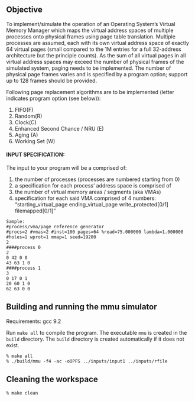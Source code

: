 ## Objective

To implement/simulate the operation of an Operating System’s Virtual Memory Manager which maps the virtual address spaces of multiple processes onto physical frames using page table translation. Multiple processes are assumed, each with its own virtual address space of exactly 64 virtual pages (small compared to the 1M entries for a full 32-address architecture but the principle counts). As the sum of all virtual pages in all virtual address spaces may exceed the number of physical frames of the simulated system, paging needs to be implemented. The number of physical page frames varies and is specified by a program option; support up to 128 frames should be provided.

Following page replacement algorithms are to be implemented (letter indicates program option (see below)):
1. FIFO(F)
2. Random(R)
3. Clock(C)
4. Enhanced Second Chance / NRU (E)
5. Aging (A)
6. Working Set (W)


#### INPUT SPECIFICATION:
The input to your program will be a comprised of:
1. the number of processes (processes are numbered starting from 0)
2. a specification for each process’ address space is comprised of
 1. the number of virtual memory areas / segments (aka VMAs) 
 2. specification for each said VMA comprised of 4 numbers: “starting_virtual_page ending_virtual_page write_protected[0/1] filemapped[0/1]”

```
Sample:
#process/vma/page reference generator
#procs=2 #vmas=2 #inst=100 pages=64 %read=75.000000 lambda=1.000000
#holes=1 wprot=1 mmap=1 seed=19200
2
####process 0
2
0 42 0 0
43 63 1 0
####process 1
3
0 17 0 1
20 60 1 0
62 63 0 0
```

## Building and running the mmu simulator

Requirements: gcc 9.2

Run `make all` to compile the program. The executable `mmu` is created in the `build` directory.
The `build` directory is created automatically if it does not exist.

```
% make all
% ./build/mmu -f4 -ac -oOPFS ../inputs/input1 ../inputs/rfile
```

## Cleaning the workspace

```
% make clean
```